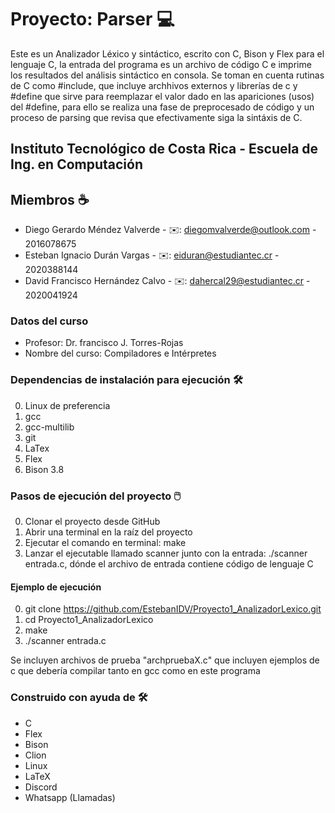 # Proyecto: Parser 💻

Este es un Analizador Léxico y sintáctico, escrito con C, Bison y Flex para el lenguaje C, la entrada del programa es un archivo de código 
C e imprime los resultados del análisis sintáctico en consola. Se toman en cuenta rutinas de C como 
#include, que incluye archhivos externos y librerías de c y #define que sirve para reemplazar el valor dado en las apariciones (usos) 
del #define, para ello se realiza una fase de preprocesado de código y un proceso de parsing que revisa que efectivamente siga la sintáxis de C.


## Instituto Tecnológico de Costa Rica - Escuela de Ing. en Computación

## Miembros ☕️

* Diego Gerardo Méndez Valverde - ✉️: diegomvalverde@outlook.com - 2016078675
* Esteban Ignacio Durán Vargas - ✉️: eiduran@estudiantec.cr - 2020388144
* David Francisco Hernández Calvo - ✉️: dahercal29@estudiantec.cr - 2020041924


### Datos del curso

* Profesor: Dr. francisco J. Torres-Rojas
* Nombre del curso: Compiladores e Intérpretes

### Dependencias de instalación para ejecución 🛠️

0. Linux de preferencia
1. gcc
2. gcc-multilib
3. git
4. LaTex
5. Flex
6. Bison 3.8

### Pasos de ejecución del proyecto 🖱️

0. Clonar el proyecto desde GitHub
1. Abrir una terminal en la raíz del proyecto
2. Ejecutar el comando en terminal: make
3. Lanzar el ejecutable llamado scanner junto con la entrada: ./scanner entrada.c, dónde el archivo
   de entrada contiene código de lenguaje C

#### Ejemplo de ejecución

0. git clone https://github.com/EstebanIDV/Proyecto1_AnalizadorLexico.git
1. cd Proyecto1_AnalizadorLexico
2. make
3. ./scanner entrada.c

Se incluyen archivos de prueba "archpruebaX.c" que incluyen ejemplos de c que debería compilar tanto en gcc como en este programa


### Construido con ayuda de 🛠️

* C
* Flex
* Bison
* Clion
* Linux
* LaTeX
* Discord
* Whatsapp (Llamadas)